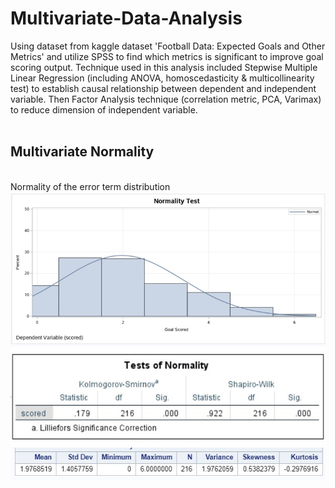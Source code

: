 # Multivariate-Data-Analysis
Using dataset from kaggle dataset 'Football Data: Expected Goals and Other Metrics' and utilize SPSS to find which metrics is significant to improve goal scoring output. Technique used in this analysis included Stepwise Multiple Linear Regression (including ANOVA, homoscedasticity & multicollinearity test) to establish causal relationship between dependent and independent variable. Then Factor Analysis technique (correlation metric, PCA, Varimax) to reduce dimension of independent variable.
<br></br>
## Multivariate Normality
<br>Normality of the error term distribution
<br>![result](image/normality1.png)
<br>![result](image/normality2.png)
<br>![result](image/normality3.png)
